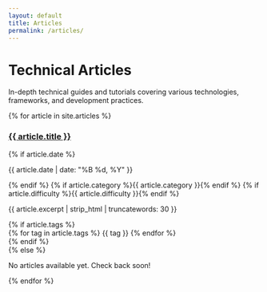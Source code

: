 ```yaml
---
layout: default
title: Articles
permalink: /articles/
---
```


# Technical Articles

In-depth technical guides and tutorials covering various technologies, frameworks, and development practices.

<div class="content-grid">
  {% for article in site.articles %}
    <article class="content-item">
      <h3><a href="{{ article.url | relative_url }}">{{ article.title }}</a></h3>
      {% if article.date %}<p class="meta">{{ article.date | date: "%B %d, %Y" }}</p>{% endif %}
      {% if article.category %}<span class="category">{{ article.category }}</span>{% endif %}
      {% if article.difficulty %}<span class="difficulty">{{ article.difficulty }}</span>{% endif %}
      <p>{{ article.excerpt | strip_html | truncatewords: 30 }}</p>
      {% if article.tags %}
        <div class="tags">
          {% for tag in article.tags %}
            <span class="tag">{{ tag }}</span>
          {% endfor %}
        </div>
      {% endif %}
    </article>
  {% else %}
    <p>No articles available yet. Check back soon!</p>
  {% endfor %}
</div>
